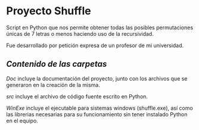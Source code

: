 Proyecto Shuffle
================

Script en Python que nos permite obtener todas las posibles permutaciones únicas de 7 letras o menos haciendo uso de la recursividad.

Fue desarrollado por petición expresa de un profesor de mi universidad.

*Contenido de las carpetas*
---------------------------

*Doc* incluye la documentación del proyecto, junto con los archivos que se generaron en la creación de la misma.

*src* incluye el archivo de código fuente escrito en Python.

*WinExe* incluye el ejecutable para sistemas windows (shuffle.exe), así como las librerias necesarias para su funcionamiento sin tener instalado Python en el equipo.
